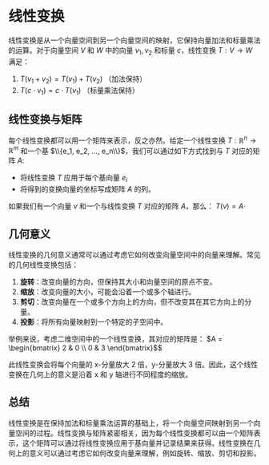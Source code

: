 # 线性变换

线性变换是从一个向量空间到另一个向量空间的映射，它保持向量加法和标量乘法的运算。对于向量空间 $V$ 和 $W$ 中的向量 $v_1, v_2$ 和标量 $c$，线性变换 $T: V \rightarrow W$ 满足：

1. $T(v_1 + v_2) = T(v_1) + T(v_2)$ （加法保持）
2. $T(c \cdot v_1) = c \cdot T(v_1)$ （标量乘法保持）

## 线性变换与矩阵

每个线性变换都可以用一个矩阵来表示，反之亦然。给定一个线性变换 $T: \mathbb{R}^n \rightarrow \mathbb{R}^m$ 和一个基 $\\{e_1, e_2, ..., e_n\\}$，我们可以通过如下方式找到与 $T$ 对应的矩阵 $A$:

- 将线性变换 $T$ 应用于每个基向量 $e_i$
- 将得到的变换向量的坐标写成矩阵 $A$ 的列。

如果我们有一个向量 $v$ 和一个与线性变换 $T$ 对应的矩阵 $A$，那么：
$T(v) = A \cdot$

## 几何意义

线性变换的几何意义通常可以通过考虑它如何改变向量空间中的向量来理解。常见的几何线性变换包括：

1. **旋转**：改变向量的方向，但保持其大小和向量空间的原点不变。
2. **缩放**：改变向量的大小，可能会沿着一个或多个轴进行。
3. **剪切**：改变向量在一个或多个方向上的方向，但不改变其在其它方向上的分量。
4. **投影**：将所有向量映射到一个特定的子空间中。

举例来说，考虑二维空间中的一个线性变换，其对应的矩阵是：
$A = \begin{bmatrix} 2 & 0 \\ 0 & 3 \end{bmatrix}$$

此线性变换会将每个向量的 x-分量放大 2 倍，y-分量放大 3 倍。因此，这个线性变换在几何上的意义是沿着 x 和 y 轴进行不同程度的缩放。

## 总结

线性变换是在保持加法和标量乘法运算的基础上，将一个向量空间映射到另一个向量空间的过程。线性变换与矩阵紧密相关，因为每个线性变换都可以由一个矩阵表示，这个矩阵可以通过将线性变换应用于基向量并记录结果来获得。线性变换在几何上的意义可以通过考虑它如何改变向量来理解，例如旋转、缩放、剪切和投影。

